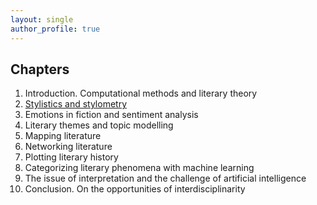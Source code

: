 ```yaml
---
layout: single
author_profile: true
---
```


## Chapters

1. Introduction. Computational methods and literary theory  
2. [Stylistics and stylometry](Stylometry/)  
3. Emotions in fiction and sentiment analysis  
4. Literary themes and topic modelling  
5. Mapping literature  
6. Networking literature  
7. Plotting literary history  
8. Categorizing literary phenomena with machine learning  
9. The issue of interpretation and the challenge of artificial intelligence  
10. Conclusion. On the opportunities of interdisciplinarity  

